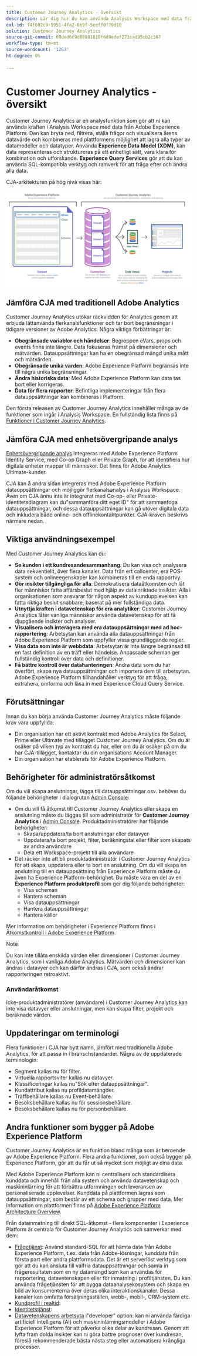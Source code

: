 ```yaml
---
title: Customer Journey Analytics - översikt
description: Lär dig hur du kan använda Analysis Workspace med data från Experience Platform i Customer Journey Analytics.
exl-id: f4f692c9-5951-4fa2-8e9f-5eeff0f79d10
solution: Customer Journey Analytics
source-git-commit: 69ded6c9d08981810f6d9edef273cad95cb2c367
workflow-type: tm+mt
source-wordcount: '1263'
ht-degree: 0%

---
```


# Customer Journey Analytics - översikt

Customer Journey Analytics är en analysfunktion som gör att ni kan använda kraften i Analysis Workspace med data från Adobe Experience Platform. Den kan bryta ned, filtrera, ställa frågor och visualisera årens datavärde och kombineras med plattformens möjlighet att lagra alla typer av datamodeller och datatyper. Använda **Experience Data Model (XDM)**, kan data representeras och struktureras på ett enhetligt sätt, vara klara för kombination och utforskande. **Experience Query Services** gör att du kan använda SQL-kompatibla verktyg och ramverk för att fråga efter och ändra alla data.

CJA-arkitekturen på hög nivå visas här:

![arkitektur](assets/cja-architecture.png)

## Jämföra CJA med traditionell Adobe Analytics

Customer Journey Analytics utökar räckvidden för Analytics genom att erbjuda lättanvända flerkanalsfunktioner och tar bort begränsningar i tidigare versioner av Adobe Analytics. Några viktiga förbättringar är:

* **Obegränsade variabler och händelser**: Begreppen eVars, props och events finns inte längre. Data fokuseras främst på dimensioner och mätvärden. Datauppsättningar kan ha en obegränsad mängd unika mått och mätvärden.
* **Obegränsade unika värden**: Adobe Experience Platform begränsas inte till några unika begränsningar.
* **Ändra historiska data**: Med Adobe Experience Platform kan data tas bort eller korrigeras.
* **Data för flera rapporter**: Befintliga implementeringar från flera datauppsättningar kan kombineras i Platform.

Den första releasen av Customer Journey Analytics innehåller många av de funktioner som ingår i Analysis Workspace. En fullständig lista finns på [Funktioner i Customer Journey Analytics](cja-aa.md).

## Jämföra CJA med enhetsövergripande analys

[Enhetsövergripande analys](https://experienceleague.adobe.com/docs/analytics/components/cda/overview.html) integreras med Adobe Experience Platform Identity Service, med Co-op Graph eller Private Graph, för att identifiera hur digitala enheter mappar till människor. Det finns för Adobe Analytics Ultimate-kunder.

CJA kan å andra sidan integreras med Adobe Experience Platform datauppsättningar och möjliggör flerkanalsanalys i Analysis Workspace. Även om CJA ännu inte är integrerat med Co-op- eller Private-identitetsdiagram kan du&quot;sammanföra ditt eget ID&quot; för att sammanfoga datauppsättningar, och dessa datauppsättningar kan gå utöver digitala data och inkludera både online- och offlinekontaktpunkter. CJA-kraven beskrivs närmare nedan.

## Viktiga användningsexempel

Med Customer Journey Analytics kan du:

* **Se kunden i ett kundresandesammanhang**: Du kan visa och analysera data sekventiellt, över flera kanaler. Data från ert callcenter, era POS-system och onlineegenskaper kan kombineras till en enda rapportvy.
* **Gör insikter tillgängliga för alla**: Demokratisera dataåtkomsten och låt fler människor fatta affärsbeslut med hjälp av datainriktade insikter. Alla i organisationen som ansvarar för någon aspekt av kundupplevelsen kan fatta riktiga beslut snabbare, baserat på mer fullständiga data.
* **Utnyttja kraften i datavetenskap för era analytiker**: Customer Journey Analytics låter vanliga människor använda datavetenskap för att få djupgående insikter och analyser.
* **Visualisera och interagera med era datauppsättningar med ad hoc-rapportering**: Arbetsytan kan använda alla datauppsättningar från Adobe Experience Platform som uppfyller vissa grundläggande regler.
* **Visa data som inte är webbdata**: Arbetsytan är inte längre begränsad till en fast definition av en träff eller händelse. Anpassade scheman ger fullständig kontroll över data och definitioner.
* **Få bättre kontroll över datahanteringen**: Ändra data som du har överfört, skapa nya datauppsättningar och importera dem till arbetsytan. Adobe Experience Platform tillhandahåller verktyg för att fråga, extrahera, omforma och läsa in med Experience Cloud Query Service.

## Förutsättningar

Innan du kan börja använda Customer Journey Analytics måste följande krav vara uppfyllda:

* Din organisation har ett aktivt kontrakt med Adobe Analytics för Select, Prime eller Ultimate med tillägget Customer Journey Analytics. Om du är osäker på vilken typ av kontrakt du har, eller om du är osäker på om du har CJA-tillägget, kontaktar du din organisations Account Manager.
* Din organisation har etablerats för Adobe Experience Platform.

## Behörigheter för administratörsåtkomst

Om du vill skapa anslutningar, lägga till datauppsättningar osv. behöver du följande behörigheter i dialogrutan [Admin Console](https://adminconsole.adobe.com/enterprise/):

* Om du vill få åtkomst till Customer Journey Analytics eller skapa en anslutning måste du läggas till som administratör för **Customer Journey Analytics** i [Admin Console](https://adminconsole.adobe.com/enterprise/). Produktadministratörer har följande behörigheter:
   * Skapa/uppdatera/ta bort anslutningar eller datavyer
   * Uppdatera/ta bort projekt, filter, beräkningstal eller filter som skapats av andra användare
   * Dela ett Workspace-projekt till alla användare
* Det räcker inte att bli produktadministratör i Customer Journey Analytics för att skapa, uppdatera eller ta bort en anslutning. Om du vill skapa en anslutning till en datauppsättning från Experience Platform måste du även ha Experience Platform-behörighet. Du måste vara en del av en **Experience Platform produktprofil** som ger dig följande behörigheter:
   * Visa scheman
   * Hantera scheman
   * Visa datauppsättningar
   * Hantera datauppsättningar
   * Hantera källor

Mer information om behörigheter i Experience Platform finns i [Åtkomstkontroll i Adobe Experience Platform](https://www.adobe.io/apis/experienceplatform/home/permissions-and-sandboxes/permissions-and-sandboxes.html#!api-specification/markdown/narrative/technical_overview/access-control/access-control-overview.md).

>[!NOTE]
>
>Du kan inte tillåta enskilda värden eller dimensioner i Customer Journey Analytics, som i vanliga Adobe Analytics. Mätvärden och dimensioner kan ändras i datavyer och kan därför ändras i CJA, som också ändrar rapporteringen retroaktivt.

### Användaråtkomst

Icke-produktadministratörer (användare) i Customer Journey Analytics kan inte visa datavyer eller anslutningar, men kan skapa filter, projekt och beräknade värden.

## Uppdateringar om terminologi

Flera funktioner i CJA har bytt namn, jämfört med traditionella Adobe Analytics, för att passa in i branschstandarder. Några av de uppdaterade terminologin:

* Segment kallas nu för filter.
* Virtuella rapportsviter kallas nu datavyer.
* Klassificeringar kallas nu&quot;Sök efter datauppsättningar&quot;.
* Kundattribut kallas nu profildatamängder.
* Träffbehållare kallas nu Event-behållare.
* Besöksbehållare kallas nu för sessionsbehållare.
* Besöksbehållare kallas nu för personbehållare.

## Andra funktioner som bygger på Adobe Experience Platform

Customer Journey Analytics är en funktion bland många som är beroende av Adobe Experience Platform. Flera andra funktioner, som också bygger på Experience Platform, gör att du får ut så mycket som möjligt av dina data.

Med Adobe Experience Platform kan ni centralisera och standardisera kunddata och innehåll från alla system och använda datavetenskap och maskininlärning för att förbättra utformningen och leveransen av personaliserade upplevelser. Kunddata på plattformen lagras som datauppsättningar, som består av ett schema och grupper med data. Mer information om plattformen finns på [Adobe Experience Platform Architecture Overview](https://www.adobe.io/apis/experienceplatform/home/overview.html).

Från datainmatning till direkt SQL-åtkomst - flera komponenter i Experience Platform är centrala för Customer Journey Analytics och samverkar med dem:

* [Frågetjänst](https://www.adobe.io/apis/experienceplatform/home/query-service/sql-reference.html): Använd standard-SQL för att hämta data från Adobe Experience Platform, t.ex. data från Adobe-lösningar, kunddata från första part eller andra plattformsdata. Det är ett serverlöst verktyg som gör att du kan ansluta till valfria datauppsättningar och samla in frågeresultaten som en ny datamängd som kan användas för rapportering, datavetenskapen eller för inmatning i profiltjänsten. Du kan använda frågetjänsten för att bygga dataanalysekosystem och skapa en bild av konsumenterna över deras olika interaktionskanaler. Dessa kanaler kan omfatta försäljningsställen, webb-, mobil-, CRM-system etc.
* [Kundprofil i realtid](https://www.adobe.io/apis/experienceplatform/home/profile-identity-segmentation/profile-identity-segmentation-services.html#!api-specification/markdown/narrative/technical_overview/unified_profile_architectural_overview/unified_profile_architectural_overview.md):
* [Identitetstjänst](https://www.adobe.io/apis/experienceplatform/home/profile-identity-segmentation/profile-identity-segmentation-services.html#!api-specification/markdown/narrative/technical_overview/identity_services_architectural_overview/identity_services_architectural_overview.md):
* [Datavetenskapens arbetsyta](https://www.adobe.io/apis/experienceplatform/home/data-science-workspace.html) i&quot;developer&quot; option: kan ni använda färdiga artificiell intelligens (AI) och maskininlärningsmodeller i Adobe Experience Platform för att påverka olika delar av kundresan. Genom att lyfta fram dolda insikter kan ni göra bättre prognoser över kundresan, föreslå rekommenderade bästa nästa steg eller automatisera krångliga processer.
